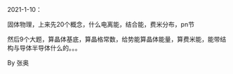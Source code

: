 2021-1-10：

固体物理，上来先20个概念，什么电离能，结合能，费米分布，pn节

然后9个大题，算晶体基底，算晶格常数，给势能算晶体能量，算费米能，能带结构与导体半导体什么的。。。

By 张奥